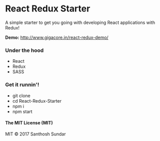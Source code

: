 # React Redux Starter
A simple starter to get you going with developing React applications with Redux!

**Demo:** http://www.gigacore.in/react-redux-demo/

### Under the hood

* React
* Redux
* SASS

### Get it runnin'!
* git clone
* cd React-Redux-Starter
* npm i
* npm start

#### The MIT License (MIT)
MIT © 2017 Santhosh Sundar